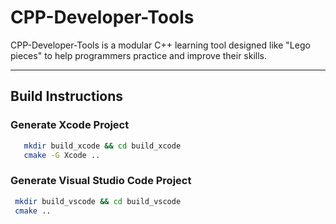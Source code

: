 # **CPP-Developer-Tools**

CPP-Developer-Tools is a modular C++ learning tool designed like "Lego pieces" to help programmers practice and improve their skills.

---

## **Build Instructions**

### **Generate Xcode Project**

```bash
   mkdir build_xcode && cd build_xcode
   cmake -G Xcode ..
```

### **Generate Visual Studio Code Project**
```bash
 mkdir build_vscode && cd build_vscode
 cmake ..
```
